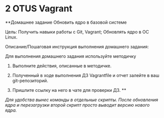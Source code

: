 # 2 OTUS Vagrant
**Домашнее задание
Обновить ядро в базовой системе

Цель:
Получить навыки работы с Git, Vagrant;
Обновлять ядро в ОС Linux.


Описание/Пошаговая инструкция выполнения домашнего задания:

Для выполнения домашнего задания используйте методичку

1. Выполните действия, описанные в методичке.

2. Полученный в ходе выполнения ДЗ Vagrantfile и отчет залейте в ваш git-репозиторий.

3. Пришлите ссылку на него в чате для проверки ДЗ. 
**

_Для удобства вынес команды в отдельные скрипты.
После обновления ядра и перезагрузки второй скрипт просто выводит версию нового ядра._

